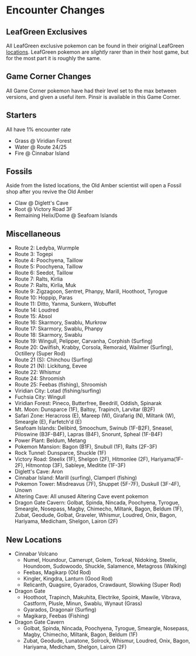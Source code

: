 # Encounter Changes
## LeafGreen Exclusives
All LeafGreen exclusive pokemon can be found in their original LeafGreen 
[locations](https://bulbapedia.bulbagarden.net/wiki/Game-exclusive_Pok%C3%A9mon#Kanto). LeafGreen pokemon are *slightly*
rarer than in their host game, but for the most part it is roughly the same.
## Game Corner Changes
All Game Corner pokemon have had their level set to the max between versions, and given a useful item. Pinsir is 
available in this Game Corner.
## Starters
All have 1% encounter rate
- Grass @ Viridian Forest
- Water @ Route 24/25
- Fire @ Cinnabar Island
## Fossils
Aside from the listed locations, the Old Amber scientist will open a Fossil shop after you revive the Old Amber
- Claw @ Diglett's Cave
- Root @ Victory Road 3F
- Remaining Helix/Dome @ Seafoam Islands
## Miscellaneous
- Route 2: Ledyba, Wurmple
- Route 3: Togepi
- Route 4: Poochyena, Taillow
- Route 5: Poochyena, Taillow
- Route 6: Seedot, Taillow
- Route 7: Ralts, Kirlia
- Route 7: Ralts, Kirlia, Muk
- Route 9: Zigzagoon, Sentret, Phanpy, Marill, Hoothoot, Tyrogue
- Route 10: Hoppip, Paras
- Route 11: Ditto, Yanma, Sunkern, Wobuffet
- Route 14: Loudred
- Route 15: Absol
- Route 16: Skarmory, Swablu, Murkrow
- Route 17: Skarmory, Swablu, Phanpy
- Route 18: Skarmory, Swablu
- Route 19: Wingull, Pelipper, Carvanha, Corphish (Surfing)
- Route 20: Qwilfish, Krabby, Corsola, Remoraid, Wailmer (Surfing), Octillery (Super Rod)
- Route 21 (S): Chinchou (Surfing)
- Route 21 (N): Lickitung, Eevee
- Route 22: Whismur
- Route 24: Shroomish
- Route 25: Feebas (fishing), Shroomish
- Viridian City: Lotad (fishing/surfing)
- Fuchsia City: Wingull
- Viridian Forest: Pineco, Butterfree, Beedrill, Oddish, Spinarak
- Mt. Moon: Dunsparce (1F), Baltoy, Trapinch, Larvitar (B2F)
- Safari Zone: Heracross (E), Mareep (W), Girafarig (N), Miltank (W), Smeargle (E), Farfetch'd (E)
- Seafoam Islands: Delibird, Smoochum, Swinub (1F-B2F), Sneasel, Piloswine (B3F-B4F), Lapras (B4F), Snorunt, Spheal (1F-B4F)
- Power Plant: Beldum, Metang
- Pokemon Mansion: Bagon (B1F), Snubull (1F), Ralts (2F-3F)
- Rock Tunnel: Dunsparce, Shuckle (1F)
- Victory Road: Steelix (1F), Shelgon (2F), Hitmonlee (2F), Hariyama(1F-2F), Hitmontop (3F), Sableye, Meditite (1F-3F)
- Diglett's Cave: Aron
- Cinnabar Island: Marill (surfing), Clamperl (fishing)
- Pokemon Tower: Misdreavus (7F), Shuppet (5F-7F), Duskull (3F-4F), Unown
- Altering Cave: All unused Altering Cave event pokemon
- Dragon Gate Cavern: Golbat, Spinda, Nincada, Poochyena, Tyrogue, Smeargle, Nosepass, Magby, Chimecho, Miltank, Bagon, Beldum (1F), Zubat, Geodude, Golbat, Graveler, Whismur, Loudred, Onix, Bagon, Hariyama, Medicham, Shelgon, Lairon (2F)
## New Locations
- Cinnabar Volcano
    - Numel, Houndour, Camerupt, Golem, Torkoal, Nidoking, Steelix, Houndoom, Sudowoodo, Shuckle, Salamence, Metagross (Walking)
    - Feebas, Magikarp (Old Rod)
    - Kingler, Kingdra, Lanturn (Good Rod)
    - Relicanth, Quagsire, Gyarados, Crawdaunt, Slowking (Super Rod)
- Dragon Gate
  - Hoothoot, Trapinch, Makuhita, Electrike, Spoink, Mawile, Vibrava, Castform, Plusle, Minun, Swablu, Wynaut (Grass)
  - Gyarados, Dragonair (Surfing)
  - Magikarp, Feebas (Fishing)
- Dragon Gate Cavern
  - Golbat, Spinda, Nincada, Poochyena, Tyrogue, Smeargle, Nosepass, Magby, Chimecho, Miltank, Bagon, Beldum (1F)
  - Zubat, Geodude, Lunatone, Solrock, Whismur, Loudred, Onix, Bagon, Hariyama, Medicham, Shelgon, Lairon (2F)